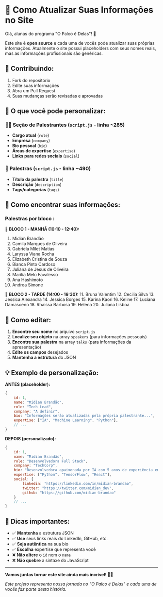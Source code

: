 # 📝 Como Atualizar Suas Informações no Site

Olá, alunas do programa "O Palco é Delas"! 👋

Este site é **open source** e cada uma de vocês pode atualizar suas próprias informações. Atualmente o site possui placeholders com seus nomes reais, mas as informações profissionais são genéricas.

## 🚀 Contribuindo:

1. Fork do repositório
2. Edite suas informações
3. Abra um Pull Request
4. Suas mudanças serão revisadas e aprovadas

## 🎯 O que você pode personalizar:

### 👩‍💼 **Seção de Palestrantes** (`script.js` - linha ~285)
- **Cargo atual** (`role`)
- **Empresa** (`company`) 
- **Bio pessoal** (`bio`)
- **Áreas de expertise** (`expertise`)
- **Links para redes sociais** (`social`)

### 🎤 **Palestras** (`script.js` - linha ~490)
- **Título da palestra** (`title`)
- **Descrição** (`description`)
- **Tags/categorias** (`tags`)

## 📂 Como encontrar suas informações:

### Palestras por bloco :

**🌅 BLOCO 1 - MANHÃ (10:10 - 12:40):**
1. Midian Brandão
2. Camila Marques de Oliveira
3. Gabriela Milet Matias
4. Laryssa Viana Rocha
5. Elizabeth Cristina de Souza
6. Bianca Pinto Cardoso
7. Juliana de Jesus de Oliveira
8. Marília Melo Favalesso
9. Ana Hashimoto
10. Andrea Simone

**🌇 BLOCO 2 - TARDE (14:00 - 16:30):**
11. Bruna Valentim
12. Cecilia Silva
13. Jessica Alexandra
14. Jessica Borges
15. Karina Kaori
16. Keline
17. Luciana Damasceno
18. Rhaissa Barbosa
19. Helena
20. Juliana Lisboa

## 🔧 Como editar:

1. **Encontre seu nome** no arquivo `script.js`
2. **Localize seu objeto** na array `speakers` (para informações pessoais)
3. **Encontre sua palestra** na array `talks` (para informações da apresentação)
4. **Edite os campos** desejados
5. **Mantenha a estrutura** do JSON

## 💡 Exemplo de personalização:

**ANTES (placeholder):**
```javascript
{
    id: 1,
    name: "Midian Brandão",
    role: "Tech Lead",
    company: "A definir",
    bio: "Informações serão atualizadas pela própria palestrante...",
    expertise: ["IA", "Machine Learning", "Python"],
    // ...
}
```

**DEPOIS (personalizado):**
```javascript
{
    id: 1,
    name: "Midian Brandão",
    role: "Desenvolvedora Full Stack",
    company: "TechCorp",
    bio: "Desenvolvedora apaixonada por IA com 5 anos de experiência em Python e Machine Learning. Amo resolver problemas complexos com tecnologia.",
    expertise: ["Python", "TensorFlow", "React"],
    social: {
        linkedin: "https://linkedin.com/in/midian-brandao",
        twitter: "https://twitter.com/midian_dev",
        github: "https://github.com/midian-brandao"
    }
    // ...
}
```

## 🎨 Dicas importantes:

- ✅ **Mantenha** a estrutura JSON
- ✅ **Use** seus links reais do LinkedIn, GitHub, etc.
- ✅ **Seja autêntica** na sua bio
- ✅ **Escolha** expertise que representa você
- ❌ **Não altere** o `id` nem o `name`
- ❌ **Não quebre** a sintaxe do JavaScript



---

**Vamos juntas tornar este site ainda mais incrível! 💪✨**

*Este projeto representa nossa jornada no "O Palco é Delas" e cada uma de vocês faz parte desta história.*
